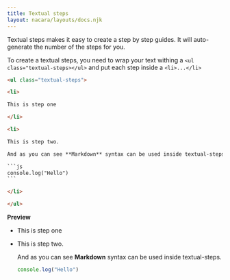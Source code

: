```yaml
---
title: Textual steps
layout: nacara/layouts/docs.njk
---
```



Textual steps makes it easy to create a step by step guides. It will auto-generate the number of the steps for you.

To create a textual steps, you need to wrap your text withing a `<ul class="textual-steps></ul>` and put each step inside a `<li>...</li>`

````html
<ul class="textual-steps">

<li>

This is step one

</li>

<li>

This is step two.

And as you can see **Markdown** syntax can be used inside textual-steps.

```js
console.log("Hello")
```

</li>

</ul>
````

**Preview**

<ul class="textual-steps">

<li>

This is step one

</li>

<li>

This is step two.

And as you can see **Markdown** syntax can be used inside textual-steps.

```js
console.log("Hello")
```

</li>
